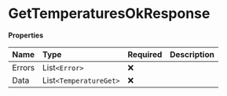 # GetTemperaturesOkResponse

**Properties**

| Name   | Type                   | Required | Description |
| :----- | :--------------------- | :------- | :---------- |
| Errors | List`<Error>`          | ❌       |             |
| Data   | List`<TemperatureGet>` | ❌       |             |

<!-- This file was generated by liblab | https://liblab.com/ -->

